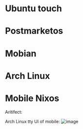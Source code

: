 

# Ubuntu touch
# Postmarketos 
# Mobian
# Arch Linux
# Mobile Nixos

Aritifect:

Arch Linux tty UI of mobile:
![image](https://github.com/user-attachments/assets/6b0eeb8b-cc4c-4738-b0a5-5edee843bd7b)
